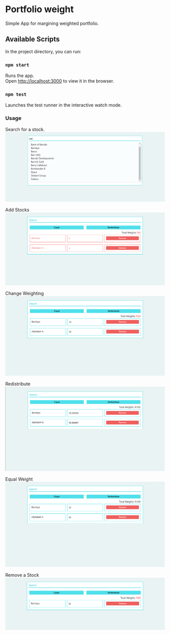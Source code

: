 # Portfolio weight
Simple App for margining weighted portfolio.

## Available Scripts

In the project directory, you can run:

### `npm start`

Runs the app.<br />
Open [http://localhost:3000](http://localhost:3000) to view it in the browser.




### `npm test`
Launches the test runner in the interactive watch mode.<br />

### Usage

Search for a stock.
![Search for a stock](/screenshots/1-search.PNG)
<!-- Format: ![Search for a stock](/screenshots/1-search.PNG) -->

Add Stocks
![Add Stocks](/screenshots/2-add-stocks.PNG)

Change Weighting 
![Change weighting](/screenshots/3-change-weighting.PNG)

Redistribute
![Redistribute](/screenshots/4-redistribute.PNG)

Equal Weight 
![Equal Weight](/screenshots/5-equal-weight.PNG)

Remove a Stock
![Remove](/screenshots/6-remove.PNG)
